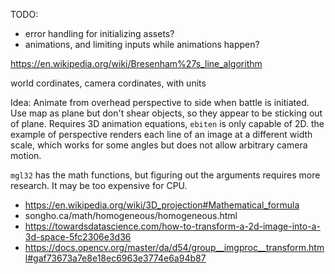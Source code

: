 TODO:

- error handling for initializing assets?
- animations, and limiting inputs while animations happen?


https://en.wikipedia.org/wiki/Bresenham%27s_line_algorithm

world cordinates, camera cordinates,
with units

Idea:
Animate from overhead perspective to side when battle is initiated.
Use map as plane but don't shear objects, so they appear to be sticking out
of plane.
Requires 3D animation equations, `ebiten` is only capable of 2D. the example
of perspective renders each line of an image at a different width scale, which
works for some angles but does not allow arbitrary camera motion.

`mgl32` has the math functions, but figuring out the arguments requires more
research. It may be too expensive for CPU.

- https://en.wikipedia.org/wiki/3D_projection#Mathematical_formula
- songho.ca/math/homogeneous/homogeneous.html
- https://towardsdatascience.com/how-to-transform-a-2d-image-into-a-3d-space-5fc2306e3d36
- https://docs.opencv.org/master/da/d54/group__imgproc__transform.html#gaf73673a7e8e18ec6963e3774e6a94b87
